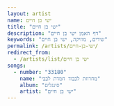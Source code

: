 ```yaml
---
layout: artist
name: ישי בן חיים
title: "ישי בן חיים"
description: "דף האמן ישי בן חיים"
keywords: "שירים, מוזיקה, ישי בן חיים"
permalink: /artists/ישי-בן-חיים/
redirect_from:
  - /artists/list/ישי בן חיים
songs:
  - number: "33180"
    name: "מחרוזת לכבוד חמדת לבבי"
    album: "סינגלים"
    artist: "ישי בן חיים"
---
```

